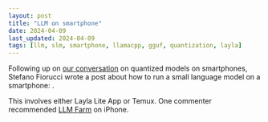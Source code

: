 ```yaml
---
layout: post
title: "LLM on smartphone"
date: 2024-04-09
last_updated: 2024-04-09
tags: [llm, slm, smartphone, llamacpp, gguf, quantization, layla]
---
```


Following up on [our conversation](https://www.linkedin.com/feed/update/urn:li:activity:7183003138419744768?commentUrn=urn%3Ali%3Acomment%3A%28activity%3A7183003138419744768%2C7183008781155393536%29&replyUrn=urn%3Ali%3Acomment%3A%28activity%3A7183003138419744768%2C7183063800957259776%29&dashCommentUrn=urn%3Ali%3Afsd_comment%3A%287183008781155393536%2Curn%3Ali%3Aactivity%3A7183003138419744768%29&dashReplyUrn=urn%3Ali%3Afsd_comment%3A%287183063800957259776%2Curn%3Ali%3Aactivity%3A7183003138419744768%29) on quantized models on smartphones, Stefano Fiorucci wrote a post about how to run a small language model on a smartphone: [](https://www.linkedin.com/posts/stefano-fiorucci_llm-genai-edgecomputing-activity-7183365537618411520-PU2s?utm_source=share&utm_medium=member_desktop).

This involves either Layla Lite App or Temux. One commenter recommended [LLM Farm](https://llmfarm.site/) on iPhone.